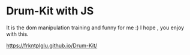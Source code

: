 # Drum-Kit with JS

It is the dom manipulation training and funny for me :) I hope , you enjoy with this.

https://frkntplglu.github.io/Drum-Kit/
